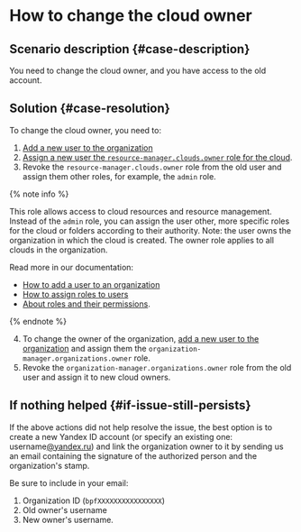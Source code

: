 # How to change the cloud owner



## Scenario description {#case-description}

You need to change the cloud owner, and you have access to the old account.

## Solution {#case-resolution}

To change the cloud owner, you need to:

1. [Add a new user to the organization](https://org.cloud.yandex.ru/users)
2. [Assign a new user the `resource-manager.clouds.owner` role for the cloud](https://console.cloud.yandex.ru/cloud/?section=resource-acl).
3. Revoke the `resource-manager.clouds.owner` role from the old user and assign them other roles, for example, the `admin` role.

{% note info %}

This role allows access to cloud resources and resource management. Instead of the `admin` role, you can assign the user other, more specific roles for the cloud or folders according to their authority. Note: the user owns the organization in which the cloud is created. The owner role applies to all clouds in the organization.

Read more in our documentation:
* [How to add a user to an organization](../../../organization/operations/add-account)
* [How to assign roles to users](../../../iam/operations/roles/grant)
* [About roles and their permissions](../../../resource-manager/concepts/resources-hierarchy).

{% endnote %}

4. To change the owner of the organization, [add a new user to the organization](https://org.cloud.yandex.ru/users) and assign them the `organization-manager.organizations.owner` role.
5. Revoke the `organization-manager.organizations.owner` role from the old user and assign it to new cloud owners.

## If nothing helped {#if-issue-still-persists}

If the above actions did not help resolve the issue, the best option is to create a new Yandex ID account (or specify an existing one: username[@yandex.ru](http://staff.yandex-team.ru/yandex.ru)) and link the organization owner to it by sending us an email containing the signature of the authorized person and the organization's stamp.

Be sure to include in your email:
1. Organization ID (`bpfXXXXXXXXXXXXXXXX`)
2. Old owner's username
3. New owner's username.
